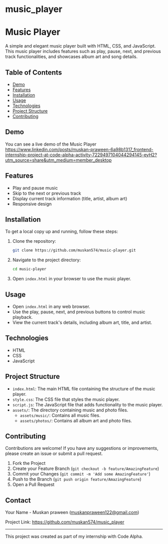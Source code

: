 # music_player
# Music Player

A simple and elegant music player built with HTML, CSS, and JavaScript. This music player includes features such as play, pause, next, and previous track functionalities, and showcases album art and song details.

## Table of Contents
- [Demo](#demo)
- [Features](#features)
- [Installation](#installation)
- [Usage](#usage)
- [Technologies](#technologies)
- [Project Structure](#project-structure)
- [Contributing](#contributing)

## Demo
You can see a live demo of the Music Player https://www.linkedin.com/posts/muskan-praween-6a98b1317_frontend-internship-project-at-code-alpha-activity-7229497104044294145-eyH2?utm_source=share&utm_medium=member_desktop

## Features
- Play and pause music
- Skip to the next or previous track
- Display current track information (title, artist, album art)
- Responsive design

## Installation
To get a local copy up and running, follow these steps:

1. Clone the repository:
    ```sh
    git clone https://github.com/muskan574/music-player.git
    ```
2. Navigate to the project directory:
    ```sh
    cd music-player
    ```
3. Open `index.html` in your browser to use the music player.

## Usage
- Open `index.html` in any web browser.
- Use the play, pause, next, and previous buttons to control music playback.
- View the current track's details, including album art, title, and artist.

## Technologies
- HTML
- CSS
- JavaScript

## Project Structure
- `index.html`: The main HTML file containing the structure of the music player.
- `style.css`: The CSS file that styles the music player.
- `script.js`: The JavaScript file that adds functionality to the music player.
- `assets/`: The directory containing music and photo files.
  - `assets/music/`: Contains all music files.
  - `assets/photos/`: Contains all album art and photo files.

## Contributing
Contributions are welcome! If you have any suggestions or improvements, please create an issue or submit a pull request.

1. Fork the Project
2. Create your Feature Branch (`git checkout -b feature/AmazingFeature`)
3. Commit your Changes (`git commit -m 'Add some AmazingFeature'`)
4. Push to the Branch (`git push origin feature/AmazingFeature`)
5. Open a Pull Request


## Contact
Your Name - Muskan praween (muskanpraween122@gmail.com)

Project Link: https://github.com/muskan574/music_player

---

This project was created as part of my internship with Code Alpha.


